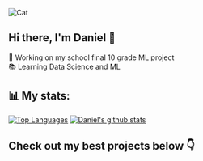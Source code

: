 ![Cat](https://i.imgur.com/oWsVNYD.gif)
## Hi there, I'm Daniel 👋
👀 Working on my school final 10 grade ML project  
📚 Learning Data Science and ML  
## 📊 My stats:
[![Top Languages](https://github-readme-stats.vercel.app/api/top-langs/?username=dan0nchik)](https://github.com/anuraghazra/github-readme-stats)
[![Daniel's github stats](https://github-readme-stats.vercel.app/api?username=dan0nchik&count_private=true)](https://github.com/anuraghazra/github-readme-stats)
## Check out my best projects below 👇
